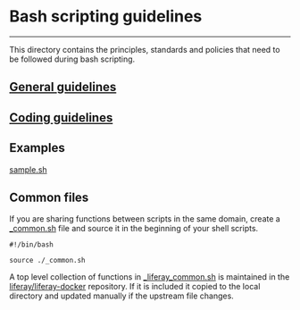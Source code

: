 # Bash scripting guidelines
---
This directory contains the principles, standards and policies that need to be followed during bash scripting.

## [General guidelines](general_guidelines.sh)

## [Coding guidelines](coding_guidelines.sh)

## Examples
[sample.sh](sample.sh)

## Common files
If you are sharing functions between scripts in the same domain, create a [_common.sh](_common.sh) file and source it in the beginning of your shell scripts.

	#!/bin/bash
	
	source ./_common.sh

A top level collection of functions in [_liferay_common.sh](_liferay_common.sh) is maintained in the [liferay/liferay-docker](https://github.com/liferay/liferay-docker) repository.
If it is included it copied to the local directory and updated manually if the upstream file changes.